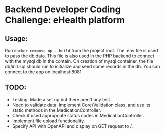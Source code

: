 # Backend Developer Coding Challenge: eHealth platform

## Usage: 
Run `docker compose up --build` from the project root. The .env file is used to pass the db data. This file is also used in the PHP backend to connect with the mysql db in the contain. 
On creation of mysql container, the file db/init.sql should run to initialize and seed some records in the db. 
You can connect to the app on localhost:8081



## TODO:
- Testing. Made a set up but there aren't any test. 
- Need to validate data. Implement Core/Validation class, and use its static methods in the MedicationController.
- Check if used appropriate status codes in MedicationController.
- Implement file upload functionality. 
- Specify API with OpenAPI and display on GET request to /. 


